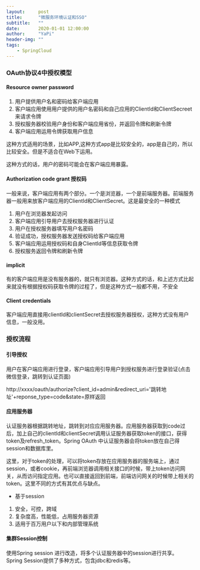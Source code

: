 ```yaml
---
layout:     post
title:      "微服务环境认证和SSO"
subtitle:   ""
date:       2020-01-01 12:00:00
author:     "YaPi"
header-img: ""
tags:
    - SpringCloud
---
```

### OAuth协议4中授权模型

#### Resource owner password

1. 用户提供用户名和密码给客户端应用
2. 客户端应用使用用户提供的用户名密码和自己应用的ClientId和ClientSecreet来请求令牌
3. 授权服务器校验用户身份和客户端应用省份，并返回令牌和刷新令牌
4. 客户端应用运用令牌获取用户信息

这种方式适用的场景，比如APP,这种方式app是比较安全的，app是自己的，所以比较安全。但是不适合在Web下运用。

这种方式的话，用户的密码可能会在客户端应用暴露。

#### Authorization code grant 授权码

一般来说，客户端应用有两个部分。一个是浏览器，一个是前端服务器。前端服务器一般用来放客户端应用的ClientId和ClientSecret。这是最安全的一种模式

1. 用户在浏览器发起访问
2. 客户端应用引导用户去授权服务器进行认证
3. 用户在授权服务器填写用户名密码
4. 验证成功，授权服务器发送授权码给客户端应用
5. 客户端应用运用授权码和自身ClientId等信息获取令牌
6. 授权服务返回令牌和刷新令牌

#### implicit
有的客户端应用是没有服务器的，就只有浏览器。这种方式的话，和上述方式比起来就没有根据授权码获取令牌的过程了，但是这种方式一般都不用，不安全

#### Client credentials
客户端应用直接用clientId和clientSecret去授权服务器授权，这种方式没有用户信息，一般没用。


### 授权流程


#### 引导授权
用户在客户端应用进行登录，客户端应用引导用户到授权服务进行登录验证(点击微信登录，跳转到认证页面)

http://xxxx/oauth/authorize?client_id=admin&redirect_uri='跳转地址'+reponse_type=code&state=原样返回

#### 应用服务器
认证服务器根据跳转地址，跳转到对应应用服务器。应用服务器获取到code过后，加上自己的clientId和clientSecret调用认证服务器获取token的接口，获得token及refresh_token。Spring OAuth 中认证服务器会将token放在自己得session和数据库里。

这里，对于token的处理，可以将token存放在应用服务器的服务端上，通过session，或者cookie，再前端浏览器调用相关接口的时候，带上token访问网关，从而访问指定应用。也可以直接返回到前端，前端访问网关的时候带上相关的token。这里不同的方式有其优点与缺点。

- 基于session

1. 安全，可控，跨域
2. 复杂度高，性能低，占用服务器资源
3. 适用于百万用户以下和内部管理系统

#### 集群Session控制

使用Spring session 进行改造，将多个认证服务器中的session进行共享。
Spring Session提供了多种方式，包含jdbc和redis等。